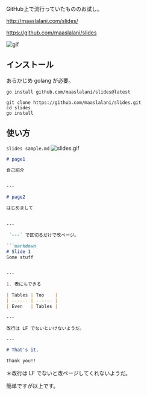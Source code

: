 GitHub上で流行っていたもののお試し。

http://maaslalani.com/slides/

https://github.com/maaslalani/slides

![gif](http://maaslalani.com/slides/assets/slides.gif?raw=true)

## インストール

あらかじめ golang が必要。

`go install github.com/maaslalani/slides@latest` 

```
git clone https://github.com/maaslalani/slides.git
cd slides
go install
```


## 使い方

`slides sample.md`
![slides.gif](https://qiita-image-store.s3.ap-northeast-1.amazonaws.com/0/93824/a5377b7f-baef-c9f0-e3f2-692080a546f7.gif)



```sample.md
# page1 

自己紹介


---

# page2 

はじめまして


---

 `---` で区切るだけで改ページ。

```markdown
# Slide 1
Some stuff


---

1. 表にもできる

| Tables | Too    |
| ------ | ------ |
| Even   | Tables |

---

改行は LF でないといけないようだ。

---

# That's it.

Thank you!!

```

＊改行は LF でないと改ページしてくれないようだ。

簡単ですが以上です。
